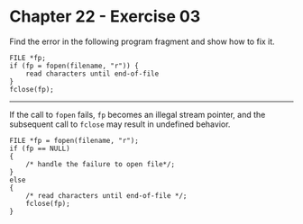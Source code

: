 # Chapter 22 - Exercise 03

Find the error in the following program fragment and show how to fix it.  

```
FILE *fp;
if (fp = fopen(filename, "r")) {
    read characters until end-of-file
}
fclose(fp);
```

---

If the call to `fopen` fails, `fp` becomes an illegal stream pointer, and the subsequent call to `fclose` may result in undefined behavior.

```
FILE *fp = fopen(filename, "r");
if (fp == NULL)
{
    /* handle the failure to open file*/;
}
else
{
    /* read characters until end-of-file */;
    fclose(fp);
}
```
